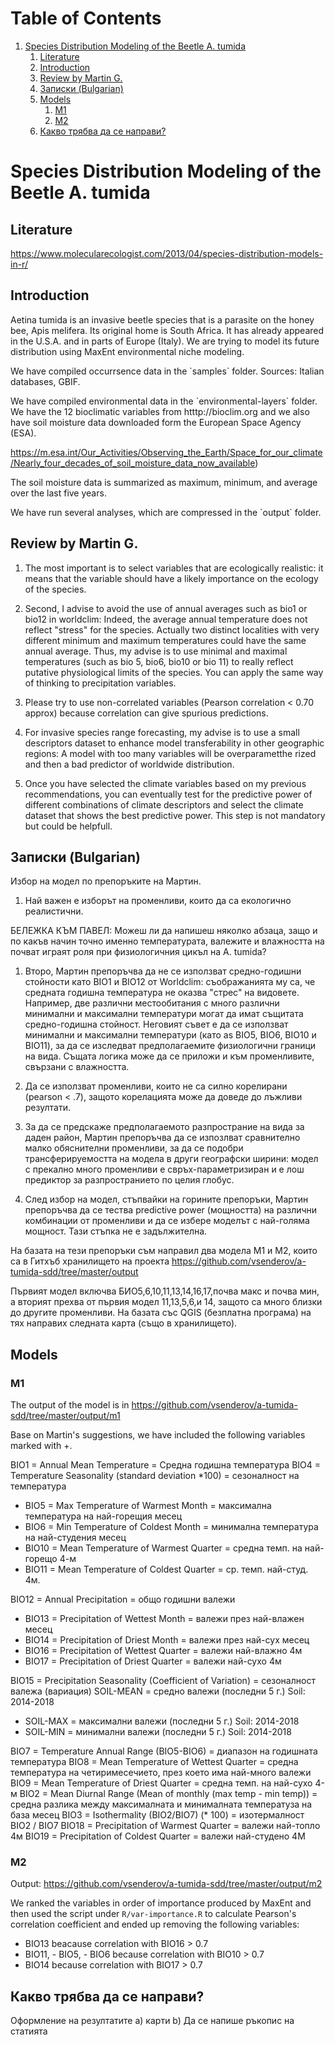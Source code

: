 
# Table of Contents

1.  [Species Distribution Modeling of the Beetle <span class="underline">A. tumida</span>](#org1c64cd9)
    1.  [Literature](#org1aa1437)
    2.  [Introduction](#org331134f)
    3.  [Review by Martin G.](#orgb21b905)
    4.  [Записки (Bulgarian)](#org9c2d203)
    5.  [Models](#orgd7ea5b8)
        1.  [M1](#org7140458)
        2.  [M2](#org6a99ad3)
    6.  [Какво трябва да се направи?](#orgb0e8524)


<a id="org1c64cd9"></a>

# Species Distribution Modeling of the Beetle <span class="underline">A. tumida</span>


<a id="org1aa1437"></a>

## Literature

<https://www.molecularecologist.com/2013/04/species-distribution-models-in-r/>


<a id="org331134f"></a>

## Introduction

<span class="underline">Aetina tumida</span> is an invasive beetle species that is a parasite on the honey bee, <span class="underline">Apis melifera</span>. Its original home is South Africa. It has already appeared in the U.S.A. and in parts of Europe (Italy). We are trying to model its future distribution using MaxEnt environmental niche modeling.

We have compiled occurrsence data in the \`samples\` folder. Sources: Italian databases, GBIF.

We have compiled environmental data in the \`environmental-layers\` folder. We have the 12 bioclimatic variables from htttp://bioclim.org and we also have soil moisture data downloaded form the European Space Agency (ESA).

<https://m.esa.int/Our_Activities/Observing_the_Earth/Space_for_our_climate/Nearly_four_decades_of_soil_moisture_data_now_available>)

The soil moisture data is summarized as maximum, minimum, and average over the last five years.

We have run several analyses, which are compressed in the \`output\` folder.


<a id="orgb21b905"></a>

## Review by Martin G.

1.  The most important is to select variables that are ecologically realistic: it means that the variable should have a likely importance on the ecology of the species.

2.  Second, I advise to avoid the use of annual averages such as bio1 or bio12 in worldclim: Indeed, the average annual temperature does not reflect "stress" for the species. Actually two distinct localities with very different minimum and maximum temperatures could have the same annual average. Thus, my advise is to use minimal and maximal temperatures (such as bio 5, bio6, bio10 or bio 11) to really reflect putative physiological limits of the species. You can apply the same way of thinking to precipitation variables.

3.  Please try to use non-correlated variables (Pearson correlation < 0.70 approx) because correlation can give spurious predictions.

4.  For invasive species range forecasting, my advise is to use a small descriptors dataset to enhance model transferability in other geographic regions: A model with too many variables will be overparametthe rized and then a bad predictor of worldwide distribution.

5.  Once you have selected the climate variables based on my previous recommendations, you can eventually test for the predictive power of different combinations of climate descriptors and select the climate dataset that shows the best predictive power. This step is not mandatory but could be helpfull.


<a id="org9c2d203"></a>

## Записки (Bulgarian)

Избор на модел по препоръките на Мартин.

1.  Най важен е изборът на променливи, които да са екологично реалистични.

БЕЛЕЖКА КЪМ ПАВЕЛ: Можеш ли да напишеш няколко абзаца, защо и по какъв начин точно именно температурата, валежите и влажността на почват играят роля при физиологичния цикъл на <span class="underline">A. tumida</span>?

1.  Второ, Мартин препоръчва да не се използват средно-годишни стойности като BIO1 и BIO12 от Worldclim: съображанията му са, че средната годишна температура не оказва "стрес" на видовете. Например, две различни местообитания с много различни минимални и максимални температури могат да имат същитата средно-годишна стойност. Неговият съвет е да се използват минимални и максимални температури (като as BIO5, BIO6, BIO10 и BIO11), за да се изследват предполагаемите физиологични граници на вида. Същата логика може да се приложи и към променливите, свързани с влажността.

2.  Да се използват променливи, които не са силно корелирани (pearson < .7), защото корелацията може да доведе до лъжливи резултати.

3.  За да се предскаже предполагаемото разпространие на вида за даден район, Мартин препоръчва да се изпозлват сравнително малко обяснителни променливи, за да се подобри трансферируемостта на модела в други географски ширини: модел с прекално много променливи е свръх-параметризиран и е лош предиктор за разпространието по целия глобус.

4.  След избор на модел, стъпвайки на горините препоръки, Мартин препоръчва да се тества predictive power (мощността) на различни комбинации от променливи и да се избере моделът с най-голяма мощност. Тази стъпка не е задължителна.

На базата на тези препоръки съм направил два модела M1 и M2, които са в Гитхъб хранилището на проекта
<https://github.com/vsenderov/a-tumida-sdd/tree/master/output>

Първият модел включва БИО5,6,10,11,13,14,16,17,почва макс и почва мин, а вторият прехва от първия модел 11,13,5,6,и 14, защото са много близки до другите променливи. На базата със QGIS (безплатна програма) на тях направих следната карта (също в хранилището).


<a id="orgd7ea5b8"></a>

## Models


<a id="org7140458"></a>

### M1

The output of the model is in <https://github.com/vsenderov/a-tumida-sdd/tree/master/output/m1>

Base on Martin's suggestions, we have included the following variables marked with +.

BIO1    = Annual Mean Temperature = Средна годишна температура
BIO4    = Temperature Seasonality (standard deviation \*100) = сезоналност на температура 

-   BIO5  = Max Temperature of Warmest Month = максимална температура на най-горещия месец
-   BIO6  = Min Temperature of Coldest Month = минимална температура на най-студения месец
-   BIO10 = Mean Temperature of Warmest Quarter = средна темп. на най-горещо 4-м
-   BIO11 = Mean Temperature of Coldest Quarter = ср. темп. най-студ. 4м.

BIO12   = Annual Precipitation = общо годишни валежи

-   BIO13  = Precipitation of Wettest Month = валежи през най-влажен месец
-   BIO14  = Precipitation of Driest Month = валежи през най-сух месец
-   BIO16  = Precipitation of Wettest Quarter = валежи най-влажно 4м
-   BIO17 = Precipitation of Driest Quarter = валежи най-сухо 4м

BIO15 = Precipitation Seasonality (Coefficient of Variation) = сезоналност валежа (вариация)
SOIL-MEAN = средно  валежи (последни 5 г.) Soil: 2014-2018

-   SOIL-MAX  = максимални валежи (последни 5 г.) Soil: 2014-2018
-   SOIL-MIN  = минимални валежи  (последни 5 г.) Soil: 2014-2018

BIO7 = Temperature Annual Range (BIO5-BIO6) = диапазон на годишната температура 
BIO8 = Mean Temperature of Wettest Quarter = средна температура на четиримесечието, през което има най-много валежи
BIO9 = Mean Temperature of Driest Quarter = средна темп. на най-сухо 4-м
BIO2 = Mean Diurnal Range (Mean of monthly (max temp - min temp)) = средна разлика между максималната и минималната температуза на база месец
BIO3 = Isothermality (BIO2/BIO7) (\* 100) = изотермалност BIO2 / BIO7
BIO18 = Precipitation of Warmest Quarter = валежи най-топло 4м
BIO19 = Precipitation of Coldest Quarter = валежи най-студено 4М


<a id="org6a99ad3"></a>

### M2

Output: <https://github.com/vsenderov/a-tumida-sdd/tree/master/output/m2>

We ranked the variables in order of importance produced by MaxEnt and then used the script under `R/var-importance.R` to calculate Pearson's correlation coefficient and ended up removing the following variables:

-   BIO13 beacause correlation with BIO16 > 0.7
-   BIO11, - BIO5, - BIO6 because correlation with BIO10 > 0.7
-   BIO14 because correlation with BIO17 > 0.7


<a id="orgb0e8524"></a>

## Какво трябва да се направи?

Оформление на резултатите
а) карти
b) Да се напише ръкопис на статията

